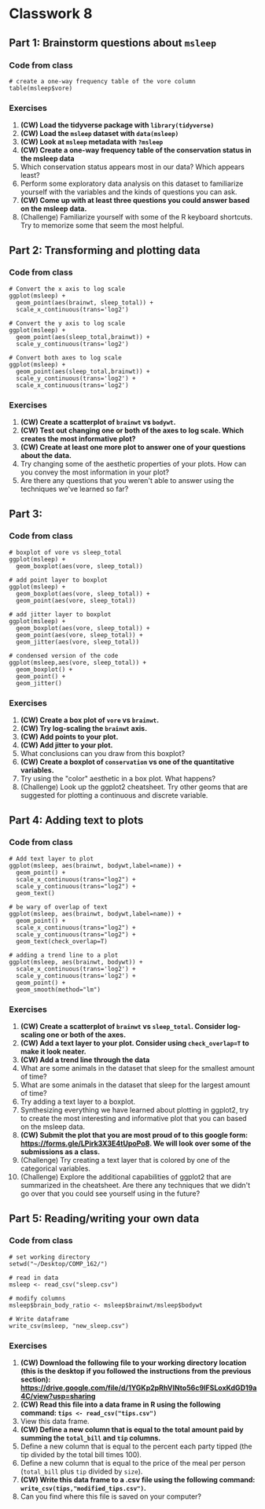 # Classwork 8

## Part 1: Brainstorm questions about `msleep`

### Code from class
```
# create a one-way frequency table of the vore column
table(msleep$vore)
```

### Exercises
1. **(CW) Load the tidyverse package with `library(tidyverse)`**
2. **(CW) Load the `msleep` dataset with `data(msleep)`**
3. **(CW) Look at `msleep` metadata with `?msleep`**
4. **(CW) Create a one-way frequency table of the conservation status in the msleep data**
5. Which conservation status appears most in our data? Which appears least?
6. Perform some exploratory data analysis on this dataset to familiarize yourself with the variables and the kinds of questions you can ask.
7. **(CW) Come up with at least three questions you could answer based on the msleep data.**
8. (Challenge) Familiarize yourself with some of the R keyboard shortcuts. Try to memorize some that seem the most helpful.

## Part 2: Transforming and plotting data

### Code from class
```
# Convert the x axis to log scale
ggplot(msleep) +
  geom_point(aes(brainwt, sleep_total)) + 
  scale_x_continuous(trans='log2') 

# Convert the y axis to log scale
ggplot(msleep) +
  geom_point(aes(sleep_total,brainwt)) + 
  scale_y_continuous(trans='log2')

# Convert both axes to log scale
ggplot(msleep) +
  geom_point(aes(sleep_total,brainwt)) + 
  scale_y_continuous(trans='log2') +
  scale_x_continuous(trans='log2')
```

### Exercises
1. **(CW) Create a scatterplot of `brainwt` vs `bodywt`.**
2. **(CW) Test out changing one or both of the axes to log scale. Which creates the most informative plot?**
3. **(CW) Create at least one more plot to answer one of your questions about the data.**
4. Try changing some of the aesthetic properties of your plots. How can you convey the most information in your plot?
5. Are there any questions that you weren't able to answer using the techniques we've learned so far?


## Part 3: 

### Code from class
```
# boxplot of vore vs sleep_total
ggplot(msleep) +
  geom_boxplot(aes(vore, sleep_total))

# add point layer to boxplot
ggplot(msleep) +
  geom_boxplot(aes(vore, sleep_total)) +
  geom_point(aes(vore, sleep_total))

# add jitter layer to boxplot
ggplot(msleep) +
  geom_boxplot(aes(vore, sleep_total)) +
  geom_point(aes(vore, sleep_total)) +
  geom_jitter(aes(vore, sleep_total))

# condensed version of the code
ggplot(msleep,aes(vore, sleep_total)) +
  geom_boxplot() +
  geom_point() +
  geom_jitter()
```

### Exercises
1. **(CW) Create a box plot of `vore` vs `brainwt`.**
2. **(CW) Try log-scaling the `brainwt` axis.**
3. **(CW) Add points to your plot.**
4. **(CW) Add jitter to your plot.**
5. What conclusions can you draw from this boxplot?
6. **(CW) Create a boxplot of `conservation` vs one of the quantitative variables.**
7. Try using the "color" aesthetic in a box plot. What happens?
8. (Challenge) Look up the ggplot2 cheatsheet. Try other geoms that are suggested for plotting a continuous and discrete variable.

## Part 4: Adding text to plots
### Code from class
```
# Add text layer to plot
ggplot(msleep, aes(brainwt, bodywt,label=name)) +
  geom_point() +
  scale_x_continuous(trans="log2") +
  scale_y_continuous(trans="log2") +
  geom_text()

# be wary of overlap of text
ggplot(msleep, aes(brainwt, bodywt,label=name)) +
  geom_point() +
  scale_x_continuous(trans="log2") +
  scale_y_continuous(trans="log2") +
  geom_text(check_overlap=T)

# adding a trend line to a plot
ggplot(msleep, aes(brainwt, bodywt)) +
  scale_x_continuous(trans='log2') +
  scale_y_continuous(trans='log2') +
  geom_point() +
  geom_smooth(method="lm")

```

### Exercises
1. **(CW) Create a scatterplot of `brainwt` vs `sleep_total`. Consider log-scaling one or both of the axes.**
2. **(CW) Add a text layer to your plot. Consider using `check_overlap=T` to make it look neater.**
3. **(CW) Add a trend line through the data**
4. What are some animals in the dataset that sleep for the smallest amount of time?
5. What are some animals in the dataset that sleep for the largest amount of time?
6. Try adding a text layer to a boxplot.
7. Synthesizing everything we have learned about plotting in ggplot2, try to create the most interesting and informative plot that you can based on the msleep data.
8. **(CW) Submit the plot that you are most proud of to this google form: https://forms.gle/LPirk3X3E4tUpoPo8. We will look over some of the submissions as a class.**
9. (Challenge) Try creating a text layer that is colored by one of the categorical variables.
10. (Challenge) Explore the additional capabilities of ggplot2 that are summarized in the cheatsheet. Are there any techniques that we didn't go over that you could see yourself using in the future?

## Part 5: Reading/writing your own data

### Code from class
```
# set working directory
setwd("~/Desktop/COMP_162/")

# read in data
msleep <- read_csv("sleep.csv")

# modify columns
msleep$brain_body_ratio <- msleep$brainwt/msleep$bodywt

# Write dataframe
write_csv(msleep, "new_sleep.csv")
```

### Exercises
1. **(CW) Download the following file to your working directory location (this is the desktop if you followed the instructions from the previous section): https://drive.google.com/file/d/1YGKp2pRhVINto56c9lFSLoxKdGD19a4C/view?usp=sharing**
1. **(CW) Read this file into a data frame in R using the following command: `tips <- read_csv("tips.csv")`**
1. View this data frame.
1. **(CW) Define a new column that is equal to the total amount paid by summing the `total_bill` and `tip` columns.** 
1. Define a new column that is equal to the percent each party tipped (the tip divided by the total bill times 100).
1. Define a new column that is equal to the price of the meal per person (`total_bill` plus `tip` divided by `size`).
1. **(CW) Write this data frame to a .csv file using the following command: `write_csv(tips,"modified_tips.csv")`.**
1. Can you find where this file is saved on your computer?
